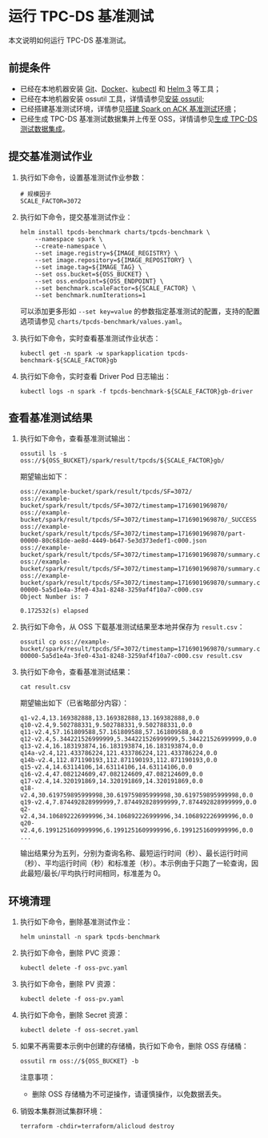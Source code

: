 # 运行 TPC-DS 基准测试

本文说明如何运行 TPC-DS 基准测试。

## 前提条件

- 已经在本地机器安装 [Git](https://git-scm.com/)、[Docker](https://www.docker.com/)、[kubectl](https://kubernetes.io/docs/reference/kubectl/) 和 [Helm 3](https://helm.sh/) 等工具；
- 已经在本地机器安装 ossutil 工具，详情请参见[安装 ossutil](https://help.aliyun.com/zh/oss/developer-reference/install-ossutil);
- 已经搭建基准测试环境，详情参见[搭建 Spark on ACK 基准测试环境](setup.md)；
- 已经生成 TPC-DS 基准测试数据集并上传至 OSS，详情请参见[生成 TPC-DS 测试数据集成](tpcds-data-generation.md)。

## 提交基准测试作业

1. 执行如下命令，设置基准测试作业参数：

    ```shell
    # 规模因子
    SCALE_FACTOR=3072
    ```

2. 执行如下命令，提交基准测试作业：

    ```shell
    helm install tpcds-benchmark charts/tpcds-benchmark \
        --namespace spark \
        --create-namespace \
        --set image.registry=${IMAGE_REGISTRY} \
        --set image.repository=${IMAGE_REPOSITORY} \
        --set image.tag=${IMAGE_TAG} \
        --set oss.bucket=${OSS_BUCKET} \
        --set oss.endpoint=${OSS_ENDPOINT} \
        --set benchmark.scaleFactor=${SCALE_FACTOR} \
        --set benchmark.numIterations=1
    ```

    可以添加更多形如 `--set key=value` 的参数指定基准测试的配置，支持的配置选项请参见 `charts/tpcds-benchmark/values.yaml`。

3. 执行如下命令，实时查看基准测试作业状态：

    ```shell
    kubectl get -n spark -w sparkapplication tpcds-benchmark-${SCALE_FACTOR}gb
    ```

4. 执行如下命令，实时查看 Driver Pod 日志输出：

    ```shell
    kubectl logs -n spark -f tpcds-benchmark-${SCALE_FACTOR}gb-driver
    ```

## 查看基准测试结果

1. 执行如下命令，查看基准测试输出：

    ```shell
    ossutil ls -s oss://${OSS_BUCKET}/spark/result/tpcds/${SCALE_FACTOR}gb/
    ```

    期望输出如下：

    ```shell
    oss://example-bucket/spark/result/tpcds/SF=3072/
    oss://example-bucket/spark/result/tpcds/SF=3072/timestamp=1716901969870/
    oss://example-bucket/spark/result/tpcds/SF=3072/timestamp=1716901969870/_SUCCESS
    oss://example-bucket/spark/result/tpcds/SF=3072/timestamp=1716901969870/part-00000-80c681de-ae8d-4449-b647-5e3d373edef1-c000.json
    oss://example-bucket/spark/result/tpcds/SF=3072/timestamp=1716901969870/summary.csv/
    oss://example-bucket/spark/result/tpcds/SF=3072/timestamp=1716901969870/summary.csv/_SUCCESS
    oss://example-bucket/spark/result/tpcds/SF=3072/timestamp=1716901969870/summary.csv/part-00000-5a5d1e4a-3fe0-43a1-8248-3259af4f10a7-c000.csv
    Object Number is: 7

    0.172532(s) elapsed
    ```

2. 执行如下命令，从 OSS 下载基准测试结果至本地并保存为 `result.csv`：

    ```shell
    ossutil cp oss://example-bucket/spark/result/tpcds/SF=3072/timestamp=1716901969870/summary.csv/part-00000-5a5d1e4a-3fe0-43a1-8248-3259af4f10a7-c000.csv result.csv
    ```

3. 执行如下命令，查看基准测试结果：

    ```shell
    cat result.csv
    ```

    期望输出如下（已省略部分内容）：

    ```shell
    q1-v2.4,13.169382888,13.169382888,13.169382888,0.0
    q10-v2.4,9.502788331,9.502788331,9.502788331,0.0
    q11-v2.4,57.161809588,57.161809588,57.161809588,0.0
    q12-v2.4,5.344221526999999,5.344221526999999,5.344221526999999,0.0
    q13-v2.4,16.183193874,16.183193874,16.183193874,0.0
    q14a-v2.4,121.433786224,121.433786224,121.433786224,0.0
    q14b-v2.4,112.871190193,112.871190193,112.871190193,0.0
    q15-v2.4,14.63114106,14.63114106,14.63114106,0.0
    q16-v2.4,47.082124609,47.082124609,47.082124609,0.0
    q17-v2.4,14.320191869,14.320191869,14.320191869,0.0
    q18-v2.4,30.619759895999998,30.619759895999998,30.619759895999998,0.0
    q19-v2.4,7.874492828999999,7.874492828999999,7.874492828999999,0.0
    q2-v2.4,34.106892226999996,34.106892226999996,34.106892226999996,0.0
    q20-v2.4,6.1991251609999996,6.1991251609999996,6.1991251609999996,0.0
    ...
    ```

    输出结果分为五列，分别为查询名称、最短运行时间（秒）、最长运行时间（秒）、平均运行时间（秒）和标准差（秒）。本示例由于只跑了一轮查询，因此最短/最长/平均执行时间相同，标准差为 0。

## 环境清理

1. 执行如下命令，删除基准测试作业：

    ```shell
    helm uninstall -n spark tpcds-benchmark
    ```

2. 执行如下命令，删除 PVC 资源：

    ```shell
    kubectl delete -f oss-pvc.yaml
    ```

3. 执行如下命令，删除 PV 资源：

    ```shell
    kubectl delete -f oss-pv.yaml
    ```

4. 执行如下命令，删除 Secret 资源：

    ```shell
    kubectl delete -f oss-secret.yaml
    ```

5. 如果不再需要本示例中创建的存储桶，执行如下命令，删除 OSS 存储桶：

    ```shell
    ossutil rm oss://${OSS_BUCKET} -b
    ```

    注意事项：

    - 删除 OSS 存储桶为不可逆操作，请谨慎操作，以免数据丢失。

6. 销毁本集群测试集群环境：

    ```shell
    terraform -chdir=terraform/alicloud destroy
    ```
